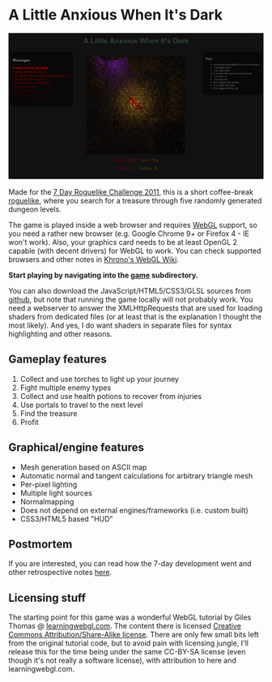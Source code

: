 A Little Anxious When It's Dark
===============================

![Screenshot](screenshot.png "A rat trying to kill me before I reach the portal.")

Made for the [7 Day Roguelike Challenge 2011](http://roguebasin.roguelikedevelopment.org/index.php?title=7DRL_Contest_2011), this is a short coffee-break [roguelike](http://en.wikipedia.org/wiki/Roguelike), where you search for a treasure through five randomly generated dungeon levels.

The game is played inside a web browser and requires [WebGL](http://www.khronos.org/webgl/) support, so you need a rather new browser (e.g. Google Chrome 9+ or Firefox 4 - IE won't work). Also, your graphics card needs to be at least OpenGL 2 capable (with decent drivers) for WebGL to work. You can check supported browsers and other notes in [Khrono's WebGL Wiki](http://www.khronos.org/webgl/wiki/Getting_a_WebGL_Implementation).

**Start playing by navigating into the [game](game/) subdirectory.**

You can also download the JavaScript/HTML5/CSS3/GLSL sources from [github](https://github.com/tapio/alawid), but note that running the game locally will not probably work. You need a webserver to answer the XMLHttpRequests that are used for loading shaders from dedicated files (or at least that is the explanation I thought the most likely). And yes, I do want shaders in separate files for syntax highlighting and other reasons.


Gameplay features
-----------------

1. Collect and use torches to light up your journey
2. Fight multiple enemy types
3. Collect and use health potions to recover from injuries
4. Use portals to travel to the next level
5. Find the treasure
6. Profit

Graphical/engine features
-------------------------

* Mesh generation based on ASCII map
* Automatic normal and tangent calculations for arbitrary triangle mesh
* Per-pixel lighting
* Multiple light sources
* Normalmapping
* Does not depend on external engines/frameworks (i.e. custom built)
* CSS3/HTML5 based "HUD"

Postmortem
----------
If you are interested, you can read how the 7-day development went and other retrospective notes [here](postmortem/).

Licensing stuff
---------------
The starting point for this game was a wonderful WebGL tutorial by Giles Thomas @ [learningwebgl.com](http://learningwebgl.com). The content there is licensed [Creative Commons Attribution/Share-Alike license](http://creativecommons.org/licenses/by-sa/3.0/). There are only few small bits left from the original tutorial code, but to avoid pain with licensing jungle, I'll release this for the time being under the same CC-BY-SA license (even though it's not really a software license), with attribution to here and learningwebgl.com.

